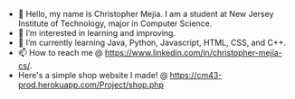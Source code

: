 - 👋 Hello, my name is Christopher Mejia. I am a student at New Jersey Institute of Technology, major in Computer Science.
- 👀 I’m interested in learning and improving.
- 🌱 I’m currently learning Java, Python, Javascript, HTML, CSS, and C++.
- 📫 How to reach me @ https://www.linkedin.com/in/christopher-mejia-cs/.
- Here's a simple shop website I made! @ https://cm43-prod.herokuapp.com/Project/shop.php
